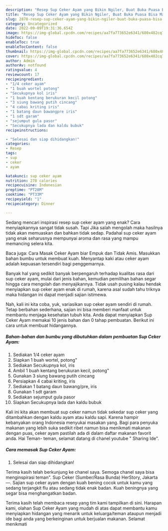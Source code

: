 ```yaml
---
description: "Resep Sup Ceker Ayam yang Bikin Ngiler, Buat Buka Puasa Bisa Manjain Lidah"
title: "Resep Sup Ceker Ayam yang Bikin Ngiler, Buat Buka Puasa Bisa Manjain Lidah"
slug: 2878-resep-sup-ceker-ayam-yang-bikin-ngiler-buat-buka-puasa-bisa-manjain-lidah
category: Uncategorized
date: 2022-09-09T19:31:36.654Z
image: https://img-global.cpcdn.com/recipes/aa7fa773652e6341/680x482cq70/sup-ceker-ayam-foto-resep-utama.jpg
hideToc: false
enableToc: true
enableTocContent: false
thumbnail: https://img-global.cpcdn.com/recipes/aa7fa773652e6341/680x482cq70/sup-ceker-ayam-foto-resep-utama.jpg
cover: https://img-global.cpcdn.com/recipes/aa7fa773652e6341/680x482cq70/sup-ceker-ayam-foto-resep-utama.jpg
author: Admin
authorAv: notfound
ratingvalue: 4
reviewcount: 17
recipeingredient:
- "1/4 ceker ayam"
- "1 buah wortel potong"
- "Secukupnya kol iris"
- "1 buah kentang berukuran kecil potong"
- "3 siung bawang putih cincang"
- "4 cabai kriting iris"
- "1 batang daun bawangpre iris"
- "1 sdt garam"
- "sejumput gula pasor"
- "Secukupnya lada dan kaldu bubuk"
recipeinstructions:

- "Selesai dan siap dihidangkan!"
categories:
- Resep
tags:
- sup
- ceker
- ayam

katakunci: sup ceker ayam 
nutrition: 278 calories
recipecuisine: Indonesian
preptime: "PT28M"
cooktime: "PT33M"
recipeyield: "1"
recipecategory: Dinner

---
```



Sedang mencari inspirasi resep sup ceker ayam yang enak? Cara menyiapkannya sangat tidak susah. Tapi Jika salah mengolah maka hasilnya tidak akan memuaskan dan bahkan tidak sedap. Padahal sup ceker ayam yang enak seharusnya mempunyai aroma dan rasa yang mampu memancing selera kita.


Baca juga: Cara Masak Ceker Ayam biar Empuk dan Tidak Amis. Masukkan bahan bumbu untuk membuat kuah. Menyantap kaki atau ceker ayam adalah kepuasan tersendiri bagi penggemarnya.

Banyak hal yang sedikit banyak berpengaruh terhadap kualitas rasa dari sup ceker ayam, mulai dari jenis bahan, kemudian pemilihan bahan segar hingga cara mengolah dan menyajikannya. Tidak usah pusing kalau hendak menyiapkan sup ceker ayam enak di rumah, karena asal sudah tahu triknya maka hidangan ini dapat menjadi sajian istimewa.


Nah, kali ini kita coba, yuk, variasikan sup ceker ayam sendiri di rumah. Tetap berbahan sederhana, sajian ini bisa memberi manfaat untuk membantu menjaga kesehatan tubuh kita. Anda dapat menyiapkan Sup Ceker Ayam memakai 10 jenis bahan dan 0 tahap pembuatan. Berikut ini cara untuk membuat hidangannya.

<!--inarticleads1-->

##### Bahan-bahan dan bumbu yang dibutuhkan dalam pembuatan Sup Ceker Ayam:

1. Sediakan 1/4 ceker ayam
1. Siapkan 1 buah wortel, potong&#34;
1. Sediakan Secukupnya kol, iris
1. Ambil 1 buah kentang berukuran kecil, potong&#34;
1. Gunakan 3 siung bawang putih cincang
1. Persiapkan 4 cabai kriting, iris
1. Sediakan 1 batang daun bawang/pre, iris
1. Gunakan 1 sdt garam
1. Sediakan sejumput gula pasor
1. Siapkan Secukupnya lada dan kaldu bubuk


Kali ini kita akan membuat sup ceker namun tidak sekedar sup ceker yang ditambahkan dengan kaldu ayam atau kaldu sapi. Karena hampir kebanyakan orang Indonesia menyukai masakan yang. Bagi para penyuka makanan yang lebih suka sedikit ribet namun bisa menikmati makanan dengan puas, ceker ayam pastilah ada di dalam daftar makanan favorit anda. Hai Teman- teman, selamat datang di chanel youtube &#34; Sharing Ide&#34;. 

<!--inarticleads2-->

##### Cara memasak Sup Ceker Ayam:


1. Selesai dan siap dihidangkan!

Terima kasih telah berkunjung ke chanel saya. Semoga chanel saya bisa menginspirasi teman&#34;. Sup Ceker (Sumber/Rasa Bunda) HerStory, Jakarta —. Sajian sup ceker ayam dengan kuah bening cocok untuk kamu yang sedang terjangkit flu atau sedang tidak enak badan. Kuah beningnya yang segar bisa menghangatkan badan. 

Terima kasih telah membaca resep yang tim kami tampilkan di sini. Harapan kami, olahan Sup Ceker Ayam yang mudah di atas dapat membantu kamu menyiapkan hidangan yang menarik untuk keluarga/teman ataupun menjadi ide bagi anda yang berkeinginan untuk berjualan makanan. Selamat menikmati
